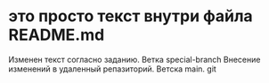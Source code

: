 # это просто текст внутри файла README.md
Изменен текст согласно заданию. Ветка special-branch
Внесение изменений в удаленный репазиторий. Ветска main. git